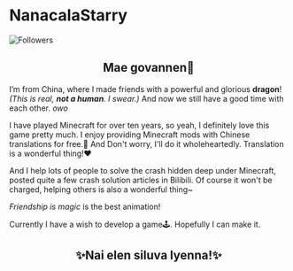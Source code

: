 # NanacalaStarry
![Followers](https://bilistats.lonelyion.com/followers?uid=262366744)
## <h><center>Mae govannen👋</center></h>

I’m from China, where I made friends with a powerful and glorious **dragon**! _(This is real, **not a human**. I swear.)_
And now we still have a good time with each other. *owo*

I have played Minecraft for over ten years, so yeah, I definitely love this game pretty much.
I enjoy providing Minecraft mods with Chinese translations for free.📜
And Don't worry, I'll do it wholeheartedly. Translation is a wonderful thing!❤️

And I help lots of people to solve the crash hidden deep under Minecraft, 
posted quite a few crash solution articles in Bilibili.
Of course it won't be charged, helping others is also a wonderful thing~

_Friendship is magic_ is the best animation!

Currently I have a wish to develop a game🕹️. Hopefully I can make it.

## <center>✨Nai elen siluva lyenna!✨</center>
